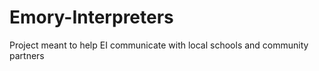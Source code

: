 # Emory-Interpreters
Project meant to help EI communicate with local schools and community partners
